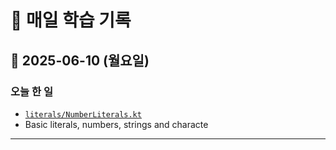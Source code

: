 # 📝 매일 학습 기록

## 📅 2025-06-10 (월요일)
### 오늘 한 일
- [`literals/NumberLiterals.kt`](./src/main/kotlin/literals/NumberLiterals.kt) 
- Basic literals, numbers, strings and characte



---